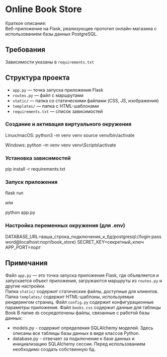 
# Online Book Store

Краткое описание:  
Веб-приложение на Flask, реализующее прототип онлайн-магазина с использованием базы данных PostgreSQL.

## Требования

Зависимости указаны в `requirements.txt`

## Структура проекта

- `app.py` — точка запуска приложения Flask  
- `routes.py` — файл с маршрутами  
- `static/` — папка со статическими файлами (CSS, JS, изображения)  
- `templates/` — папка с HTML-шаблонами  
- `requirements.txt` — список зависимостей

### Создание и активация виртуального окружения

Linux/macOS:
python3 -m venv venv
source venv/bin/activate

Windows:
python -m venv venv
venv\Scripts\activate

### Установка зависимостей

pip install -r requirements.txt

### Запуск приложения

flask run

или

python app.py 

### Настройка переменных окружения (для .env)
DATABASE_URL=ваша_строка_подключения_к_бд(postgresql://login:password@localhost:порт/book_store)
SECRET_KEY=секретный_ключ
APP_PORT=порт


## Примечания

Файл `app.py` — это точка запуска приложения Flask, где объявляется и запускается объект приложения, загружаются маршруты из `routes.py` и другие настройки.  
Папка `static/` содержит статические файлы, доступные для клиентов.  
Папка `templates/` содержит HTML-шаблоны, используемые рендерингом страниц.
Файл `config.py` содержит конфигурационные параметры приложения. 
Файл `books.cvs` содержит данные для таблицы Book
В папке `db` сосредоточены файлы, связанные с работой базы данных:
  - models.py - содержит определения SQLAlchemy моделей. Здесь описаны все таблицы базы данных в виде классов Python. 
  - database.py - отвечает за подключение к базе данных и инициализацию SQLAlchemy сессии.
Перед использованием необходимо создать собственную бд.